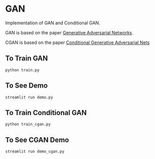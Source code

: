 # GAN

Implementation of GAN and Conditional GAN.

GAN is based on the paper [Generative Adversarial Networks](https://arxiv.org/abs/1406.2661).

CGAN is based on the paper [Conditional Generative Adversarial Nets](https://arxiv.org/abs/1411.1784)

## To Train GAN

```
python train.py
```

## To See Demo

```
streamlit run demo.py
```

## To Train Conditional GAN

```
python train_cgan.py
```

## To See CGAN Demo

```
streamlit run demo_cgan.py
```